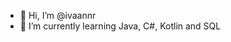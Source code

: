 - 👋 Hi, I’m @ivaannr
- 🌱 I’m currently learning Java, C#, Kotlin and SQL

<!---
ivaannr/ivaannr is a ✨ special ✨ repository because its `README.md` (this file) appears on your GitHub profile.
You can click the Preview link to take a look at your changes.
--->
